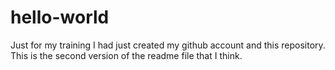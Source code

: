 # hello-world
Just for my training
I had just created my github account and this repository.
This is the second version of the readme file that I think.
